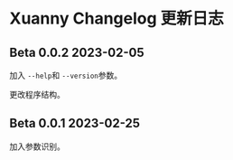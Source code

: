 # Xuanny Changelog 更新日志

## Beta 0.0.2 2023-02-05

加入 `--help`和 `--version`参数。

更改程序结构。

## Beta 0.0.1 2023-02-25

加入参数识别。
